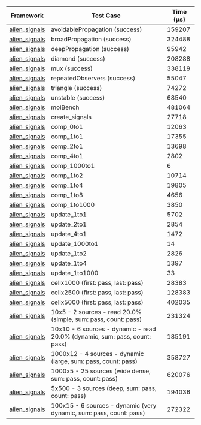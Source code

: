 | Framework | Test Case | Time (μs) |
| --- | --- | --- |
| [alien_signals](https://github.com/medz/alien-signals-dart) | avoidablePropagation (success) | 159207 |
| [alien_signals](https://github.com/medz/alien-signals-dart) | broadPropagation (success) | 324488 |
| [alien_signals](https://github.com/medz/alien-signals-dart) | deepPropagation (success) | 95942 |
| [alien_signals](https://github.com/medz/alien-signals-dart) | diamond (success) | 208288 |
| [alien_signals](https://github.com/medz/alien-signals-dart) | mux (success) | 338119 |
| [alien_signals](https://github.com/medz/alien-signals-dart) | repeatedObservers (success) | 55047 |
| [alien_signals](https://github.com/medz/alien-signals-dart) | triangle (success) | 74272 |
| [alien_signals](https://github.com/medz/alien-signals-dart) | unstable (success) | 68540 |
| [alien_signals](https://github.com/medz/alien-signals-dart) | molBench | 481064 |
| [alien_signals](https://github.com/medz/alien-signals-dart) | create_signals | 27718 |
| [alien_signals](https://github.com/medz/alien-signals-dart) | comp_0to1 | 12063 |
| [alien_signals](https://github.com/medz/alien-signals-dart) | comp_1to1 | 17355 |
| [alien_signals](https://github.com/medz/alien-signals-dart) | comp_2to1 | 13698 |
| [alien_signals](https://github.com/medz/alien-signals-dart) | comp_4to1 | 2802 |
| [alien_signals](https://github.com/medz/alien-signals-dart) | comp_1000to1 | 6 |
| [alien_signals](https://github.com/medz/alien-signals-dart) | comp_1to2 | 10714 |
| [alien_signals](https://github.com/medz/alien-signals-dart) | comp_1to4 | 19805 |
| [alien_signals](https://github.com/medz/alien-signals-dart) | comp_1to8 | 4656 |
| [alien_signals](https://github.com/medz/alien-signals-dart) | comp_1to1000 | 3850 |
| [alien_signals](https://github.com/medz/alien-signals-dart) | update_1to1 | 5702 |
| [alien_signals](https://github.com/medz/alien-signals-dart) | update_2to1 | 2854 |
| [alien_signals](https://github.com/medz/alien-signals-dart) | update_4to1 | 1472 |
| [alien_signals](https://github.com/medz/alien-signals-dart) | update_1000to1 | 14 |
| [alien_signals](https://github.com/medz/alien-signals-dart) | update_1to2 | 2826 |
| [alien_signals](https://github.com/medz/alien-signals-dart) | update_1to4 | 1397 |
| [alien_signals](https://github.com/medz/alien-signals-dart) | update_1to1000 | 33 |
| [alien_signals](https://github.com/medz/alien-signals-dart) | cellx1000 (first: pass, last: pass) | 28383 |
| [alien_signals](https://github.com/medz/alien-signals-dart) | cellx2500 (first: pass, last: pass) | 128383 |
| [alien_signals](https://github.com/medz/alien-signals-dart) | cellx5000 (first: pass, last: pass) | 402035 |
| [alien_signals](https://github.com/medz/alien-signals-dart) | 10x5 - 2 sources - read 20.0% (simple, sum: pass, count: pass) | 231324 |
| [alien_signals](https://github.com/medz/alien-signals-dart) | 10x10 - 6 sources - dynamic - read 20.0% (dynamic, sum: pass, count: pass) | 185191 |
| [alien_signals](https://github.com/medz/alien-signals-dart) | 1000x12 - 4 sources - dynamic (large, sum: pass, count: pass) | 358727 |
| [alien_signals](https://github.com/medz/alien-signals-dart) | 1000x5 - 25 sources (wide dense, sum: pass, count: pass) | 620076 |
| [alien_signals](https://github.com/medz/alien-signals-dart) | 5x500 - 3 sources (deep, sum: pass, count: pass) | 194036 |
| [alien_signals](https://github.com/medz/alien-signals-dart) | 100x15 - 6 sources - dynamic (very dynamic, sum: pass, count: pass) | 272322 |
